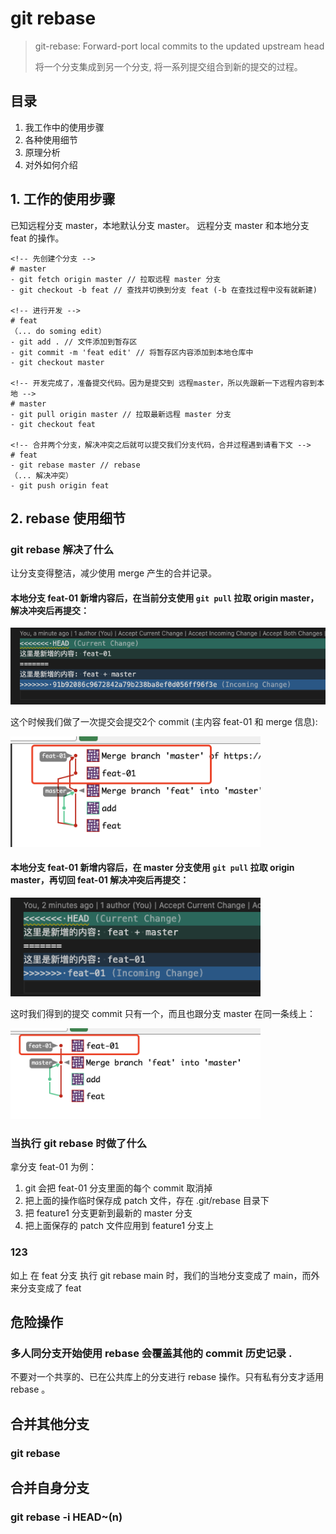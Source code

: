 # git rebase
> git-rebase: Forward-port local commits to the updated upstream head
> 
> 将一个分支集成到另一个分支, 将一系列提交组合到新的提交的过程。

## 目录
1. 我工作中的使用步骤
2. 各种使用细节
3. 原理分析
4. 对外如何介绍

## 1. 工作的使用步骤
已知远程分支 master，本地默认分支 master。
远程分支 master 和本地分支 feat 的操作。
```
<!-- 先创建个分支 -->
# master
- git fetch origin master // 拉取远程 master 分支
- git checkout -b feat // 查找并切换到分支 feat (-b 在查找过程中没有就新建)

<!-- 进行开发 -->
# feat
（... do soming edit）
- git add . // 文件添加到暂存区
- git commit -m 'feat edit' // 将暂存区内容添加到本地仓库中
- git checkout master

<!-- 开发完成了，准备提交代码。因为是提交到 远程master，所以先跟新一下远程内容到本地 -->
# master
- git pull origin master // 拉取最新远程 master 分支
- git checkout feat

<!-- 合并两个分支，解决冲突之后就可以提交我们分支代码，合并过程遇到请看下文 -->
# feat
- git rebase master // rebase
（... 解决冲突）
- git push origin feat
```

## 2. rebase 使用细节
### git rebase 解决了什么
让分支变得整洁，减少使用 merge 产生的合并记录。

#### 本地分支 feat-01 新增内容后，在当前分支使用 ``git pull`` 拉取 origin master，解决冲突后再提交：
<img src="./image/image.png" width="600"/>

这个时候我们做了一次提交会提交2个 commit (主内容 feat-01 和 merge 信息): 

<img src="./image/img-02.png" width="400"/>

#### 本地分支 feat-01 新增内容后，在 master 分支使用 ``git pull`` 拉取 origin master，再切回 feat-01 解决冲突后再提交：
<img src="./image/img-03.png" width="400"/>

这时我们得到的提交 commit 只有一个，而且也跟分支 master 在同一条线上：

<img src="./image/img-04.png" width="400"/>

### 当执行 git rebase 时做了什么
拿分支 feat-01 为例：

1. git 会把 feat-01 分支里面的每个 commit 取消掉
2. 把上面的操作临时保存成 patch 文件，存在 .git/rebase 目录下
3. 把 feature1 分支更新到最新的 master 分支
4. 把上面保存的 patch 文件应用到 feature1 分支上

### 123
如上 在 feat 分支 执行 git rebase main 时，我们的当地分支变成了 main，而外来分支变成了 feat

### 


## 危险操作
### 多人同分支开始使用 rebase 会覆盖其他的 commit 历史记录 .
不要对一个共享的、已在公共库上的分支进行 rebase 操作。只有私有分支才适用 rebase 。

## 合并其他分支
### git rebase

## 合并自身分支
### git rebase -i HEAD~(n)
